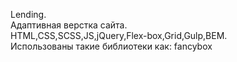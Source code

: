 Lending.  
Aдаптивная верстка сайта.  
HTML,CSS,SCSS,JS,jQuery,Flex-box,Grid,Gulp,BEM.    
Использованы такие библиотеки как: fancybox  
